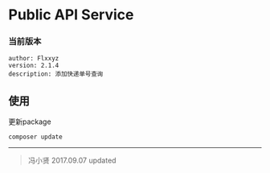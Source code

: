 # Public API Service

### 当前版本 ###

    author: Flxxyz
    version: 2.1.4
    description: 添加快递单号查询

## 使用
更新package
```shell
composer update
```

- - - -

> 冯小贤 2017.09.07 updated